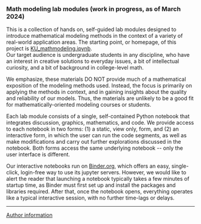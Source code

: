 ### Math modeling lab modules (work in progress, as of March 2024)

This is a collection of hands on, self-guided lab modules designed to introduce 
mathematical modeling methods in the context of a variety of real-world application 
areas.  The starting point, or homepage, of this project is 
<A HREF="./KU_mathmodeling.ipynb">KU_mathmodeling.ipynb</A>.  
Our target audience is undergraduate students in any discipline, who have an interest in 
creative solutions to everyday issues, a bit of intellectual curiosity, and 
a bit of background in college-level math.

We emphasize, these materials DO NOT provide much of a mathematical exposition of 
the modeling methods used.  Instead, the focus is primarily on applying the methods 
in context, and in gaining insights about the quality and reliability of our 
models.  Thus, the materials are unlikely to be a good fit for mathematically-oriented 
modeling courses or students.

Each lab module consists of a single, self-contained Python notebook that 
integrates discussion, graphics, mathematics, and code.  We provide access 
to each notebook in two forms: (1) a static, view only, form, and (2) an interactive 
form, in which the user can run the code segments, as well as make modifications 
and carry out further explorations discussed in the notebook.  Both forms access 
the same underlying notebook -- only the user interface is different.

Our interactive notebooks run on <A HREF="https://mybinder.org/" TARGET="_blank">Binder.org</A>, 
which offers an easy, single-click, login-free way to use its jupyter 
servers.  However, we would like to alert the reader that launching a notebook typically takes a few minutes of startup time, as Binder must first set 
up and install 
the packages and libraries required.  After that, once the notebook opens, 
everything operates like a typical interactive session, with no further 
time-lags or delays.

<HR>
<A HREF="./author.md">Author information</A>

